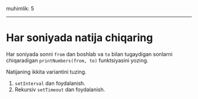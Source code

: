 muhimlik: 5

---

# Har soniyada natija chiqaring

Har soniyada sonni `from` dan boshlab va `to` bilan tugaydigan sonlarni chiqaradigan `printNumbers(from, to)` funktsiyasini yozing.

Natijaning ikkita variantini tuzing.

1. `setInterval` dan foydalanish.
2. Rekursiv `setTimeout` dan foydalanish.
